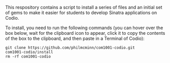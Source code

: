 This respository contains a script to install a series of files and an initial set of gems to make it easier for students to develop Sinatra applications on Codio. 

To install, you need to run the following commands (you can hover over the box below, wait for the clipboard icon to appear, click it to copy the contents of the box to the clipboard, and then paste in a Terminal of Codio):

```console
git clone https://github.com/philmcminn/com1001-codio.git
com1001-codio/install
rm -rf com1001-codio
```
